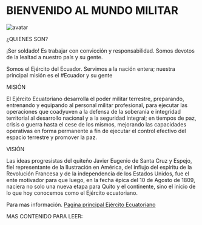 # BIENVENIDO AL MUNDO MILITAR 

![avatar](https://scontent.fuio10-1.fna.fbcdn.net/v/t1.6435-9/117119903_4608646602482484_3680446510895129198_n.jpg?_nc_cat=105&ccb=1-5&_nc_sid=8bfeb9&_nc_eui2=AeESB-Vf7dfSxPRsvZf4lrGXghRPFMCuY2iCFE8UwK5jaPOdsm4uq4hhHLjq05CuXAveQct3i2py3vVsSJEd0iqw&_nc_ohc=jEUpcL26iBkAX-hJb8M&_nc_ht=scontent.fuio10-1.fna&oh=00_AT9DRUQw_ezJOPVYwSDceh1WAmAWar_QsrGjMqJYQeN4nA&oe=62933E65)

¿QUIENES SON?

¡Ser soldado! Es trabajar con convicción y responsabilidad. Somos devotos de la lealtad a nuestro país y
su gente.

Somos el Ejército del Ecuador. Servimos a la nación entera; nuestra principal misión es el #Ecuador y su
gente

MISIÓN

El Ejército Ecuatoriano desarrolla el poder militar terrestre, preparando, entrenando y equipando al
personal militar profesional, para ejecutar las operaciones que coadyuven a la defensa de la soberanía e
integridad territorial al desarrollo nacional y a la seguridad integral; en tiempos de paz, crisis o
guerra hasta el cese de los mismos, mejorando las capacidades operativas en forma permanente a fin de
ejecutar el control efectivo del espacio terrestre y promover la paz.

VISIÓN

Las ideas progresistas del quiteño Javier Eugenio de Santa Cruz y Espejo, fiel representante de la
Ilustración en América, del influjo del espíritu de la Revolución Francesa y de la independencia de los
Estados Unidos, fue el ente motivador para que luego, en la fecha épica del 10 de Agosto de 1809,
naciera no solo una nueva etapa para Quito y el continente, sino el inicio de lo que hoy conocemos como
el Ejército ecuatoriano.

Para mas información. [Pagina principal Ejército Ecuatoriano ](https://ejercitoecuatoriano.mil.ec/) 

MAS CONTENIDO PARA LEER:



```{tableofcontents}
```
